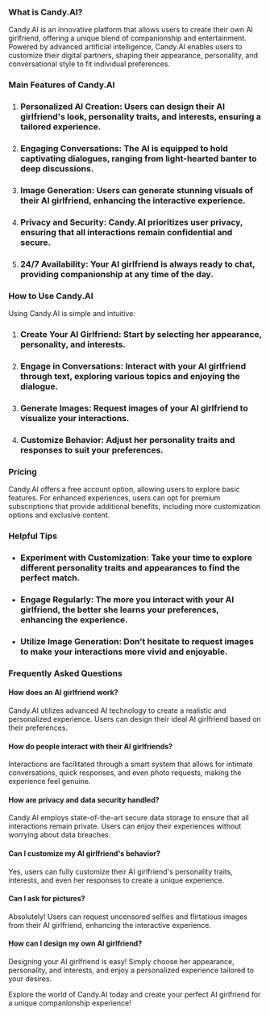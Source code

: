 ### What is Candy.AI?

Candy.AI is an innovative platform that allows users to create their own AI girlfriend, offering a unique blend of companionship and entertainment. Powered by advanced artificial intelligence, Candy.AI enables users to customize their digital partners, shaping their appearance, personality, and conversational style to fit individual preferences.

### Main Features of Candy.AI

1. ### Personalized AI Creation: Users can design their AI girlfriend's look, personality traits, and interests, ensuring a tailored experience.
2. ### Engaging Conversations: The AI is equipped to hold captivating dialogues, ranging from light-hearted banter to deep discussions.
3. ### Image Generation: Users can generate stunning visuals of their AI girlfriend, enhancing the interactive experience.
4. ### Privacy and Security: Candy.AI prioritizes user privacy, ensuring that all interactions remain confidential and secure.
5. ### 24/7 Availability: Your AI girlfriend is always ready to chat, providing companionship at any time of the day.

### How to Use Candy.AI

Using Candy.AI is simple and intuitive:

1. ### Create Your AI Girlfriend: Start by selecting her appearance, personality, and interests.
2. ### Engage in Conversations: Interact with your AI girlfriend through text, exploring various topics and enjoying the dialogue.
3. ### Generate Images: Request images of your AI girlfriend to visualize your interactions.
4. ### Customize Behavior: Adjust her personality traits and responses to suit your preferences.

### Pricing

Candy.AI offers a free account option, allowing users to explore basic features. For enhanced experiences, users can opt for premium subscriptions that provide additional benefits, including more customization options and exclusive content.

### Helpful Tips

- ### Experiment with Customization: Take your time to explore different personality traits and appearances to find the perfect match.
- ### Engage Regularly: The more you interact with your AI girlfriend, the better she learns your preferences, enhancing the experience.
- ### Utilize Image Generation: Don’t hesitate to request images to make your interactions more vivid and enjoyable.

### Frequently Asked Questions

#### How does an AI girlfriend work?

Candy.AI utilizes advanced AI technology to create a realistic and personalized experience. Users can design their ideal AI girlfriend based on their preferences.

#### How do people interact with their AI girlfriends?

Interactions are facilitated through a smart system that allows for intimate conversations, quick responses, and even photo requests, making the experience feel genuine.

#### How are privacy and data security handled?

Candy.AI employs state-of-the-art secure data storage to ensure that all interactions remain private. Users can enjoy their experiences without worrying about data breaches.

#### Can I customize my AI girlfriend's behavior?

Yes, users can fully customize their AI girlfriend's personality traits, interests, and even her responses to create a unique experience.

#### Can I ask for pictures?

Absolutely! Users can request uncensored selfies and flirtatious images from their AI girlfriend, enhancing the interactive experience.

#### How can I design my own AI girlfriend?

Designing your AI girlfriend is easy! Simply choose her appearance, personality, and interests, and enjoy a personalized experience tailored to your desires.

Explore the world of Candy.AI today and create your perfect AI girlfriend for a unique companionship experience!